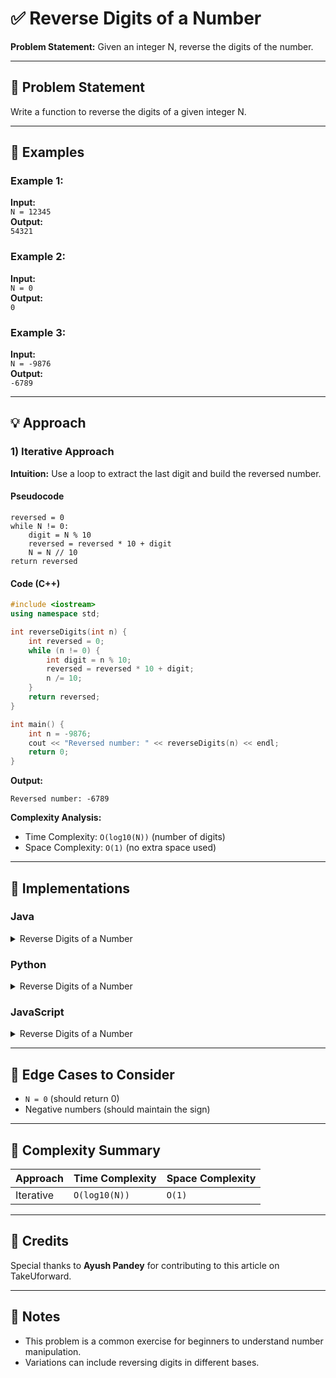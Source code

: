 
# ✅ Reverse Digits of a Number

**Problem Statement:** Given an integer N, reverse the digits of the number.

---

## 📌 Problem Statement

Write a function to reverse the digits of a given integer N.

---

## 🧪 Examples

### Example 1:
**Input:**  
`N = 12345`  
**Output:**  
`54321`

### Example 2:
**Input:**  
`N = 0`  
**Output:**  
`0`

### Example 3:
**Input:**  
`N = -9876`  
**Output:**  
`-6789`

---

## 💡 Approach

### 1) Iterative Approach

**Intuition:** Use a loop to extract the last digit and build the reversed number.

#### Pseudocode
```
reversed = 0
while N != 0:
    digit = N % 10
    reversed = reversed * 10 + digit
    N = N // 10
return reversed
```

#### Code (C++)
```cpp
#include <iostream>
using namespace std;

int reverseDigits(int n) {
    int reversed = 0;
    while (n != 0) {
        int digit = n % 10;
        reversed = reversed * 10 + digit;
        n /= 10;
    }
    return reversed;
}

int main() {
    int n = -9876;
    cout << "Reversed number: " << reverseDigits(n) << endl;
    return 0;
}
```

**Output:**
```
Reversed number: -6789
```

**Complexity Analysis:**
- Time Complexity: `O(log10(N))` (number of digits)
- Space Complexity: `O(1)` (no extra space used)

---

## 🧷 Implementations

### Java

<details>
<summary>Reverse Digits of a Number</summary>

```java
public class Main {
    static int reverseDigits(int n) {
        int reversed = 0;
        while (n != 0) {
            int digit = n % 10;
            reversed = reversed * 10 + digit;
            n /= 10;
        }
        return reversed;
    }

    public static void main(String[] args) {
        int n = -9876;
        System.out.println("Reversed number: " + reverseDigits(n));
    }
}
```

</details>

### Python

<details>
<summary>Reverse Digits of a Number</summary>

```python
def reverse_digits(n):
    reversed_num = 0
    while n != 0:
        digit = n % 10
        reversed_num = reversed_num * 10 + digit
        n //= 10
    return reversed_num

n = -9876
print("Reversed number:", reverse_digits(n))
```

</details>

### JavaScript

<details>
<summary>Reverse Digits of a Number</summary>

```javascript
function reverseDigits(n) {
    let reversed = 0;
    while (n !== 0) {
        let digit = n % 10;
        reversed = reversed * 10 + digit;
        n = Math.floor(n / 10);
    }
    return reversed;
}

let n = -9876;
console.log("Reversed number:", reverseDigits(n));
```

</details>

---

## 🧭 Edge Cases to Consider

* `N = 0` (should return 0)
* Negative numbers (should maintain the sign)

---

## 🧾 Complexity Summary

| Approach      | Time Complexity | Space Complexity |
| ------------- | --------------- | ---------------- |
| Iterative     | `O(log10(N))`  | `O(1)`           |

---

## 🙌 Credits

Special thanks to **Ayush Pandey** for contributing to this article on TakeUforward.

---

## 📣 Notes

* This problem is a common exercise for beginners to understand number manipulation.
* Variations can include reversing digits in different bases.
